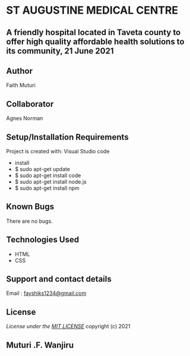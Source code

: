 # ST AUGUSTINE MEDICAL CENTRE

## A friendly hospital located in Taveta county to offer high quality affordable health solutions to its community, 21 June 2021

## Author

Faith Muturi

## Collaborator

Agnes Norman

## Setup/Installation Requirements

Project is created with:
 Visual Studio code

* install
* $ sudo apt-get update
* $ sudo apt-get install code
* $ sudo apt-get install node.js
* $ sudo apt-get install npm

## Known Bugs

There are no bugs.

## Technologies Used

* HTML
* CSS

## Support and contact details

Email : fayshiks1234@gmail.com

## License

*License under the [MIT LICENSE](LICENSE.txt)* copyright (c) 2021

## Muturi .F. Wanjiru
